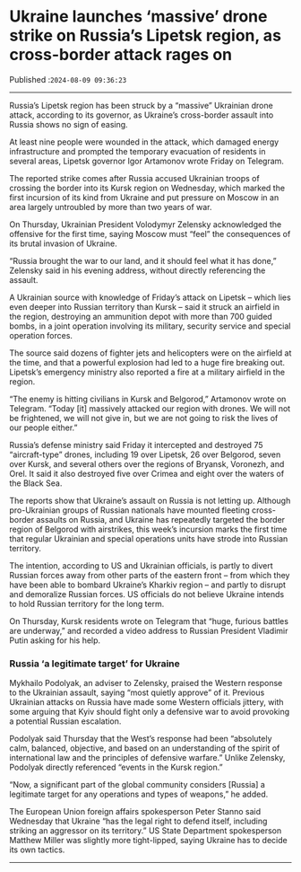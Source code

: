 # Ukraine launches ‘massive’ drone strike on Russia’s Lipetsk region, as cross-border attack rages on

Published :`2024-08-09 09:36:23`

---

Russia’s Lipetsk region has been struck by a “massive” Ukrainian drone attack, according to its governor, as Ukraine’s cross-border assault into Russia shows no sign of easing.

At least nine people were wounded in the attack, which damaged energy infrastructure and prompted the temporary evacuation of residents in several areas, Lipetsk governor Igor Artamonov wrote Friday on Telegram.

The reported strike comes after Russia accused Ukrainian troops of crossing the border into its Kursk region on Wednesday, which marked the first incursion of its kind from Ukraine and put pressure on Moscow in an area largely untroubled by more than two years of war.

On Thursday, Ukrainian President Volodymyr Zelensky acknowledged the offensive for the first time, saying Moscow must “feel” the consequences of its brutal invasion of Ukraine.

“Russia brought the war to our land, and it should feel what it has done,” Zelensky said in his evening address, without directly referencing the assault.

A Ukrainian source with knowledge of Friday’s attack on Lipetsk – which lies even deeper into Russian territory than Kursk – said it struck an airfield in the region, destroying an ammunition depot with more than 700 guided bombs, in a joint operation involving its military, security service and special operation forces.

The source said dozens of fighter jets and helicopters were on the airfield at the time, and that a powerful explosion had led to a huge fire breaking out. Lipetsk’s emergency ministry also reported a fire at a military airfield in the region.

“The enemy is hitting civilians in Kursk and Belgorod,” Artamonov wrote on Telegram. “Today [it] massively attacked our region with drones. We will not be frightened, we will not give in, but we are not going to risk the lives of our people either.”

Russia’s defense ministry said Friday it intercepted and destroyed 75 “aircraft-type” drones, including 19 over Lipetsk, 26 over Belgorod, seven over Kursk, and several others over the regions of Bryansk, Voronezh, and Orel. It said it also destroyed five over Crimea and eight over the waters of the Black Sea.

The reports show that Ukraine’s assault on Russia is not letting up. Although pro-Ukrainian groups of Russian nationals have mounted fleeting cross-border assaults on Russia, and Ukraine has repeatedly targeted the border region of Belgorod with airstrikes, this week’s incursion marks the first time that regular Ukrainian and special operations units have strode into Russian territory.

The intention, according to US and Ukrainian officials, is partly to divert Russian forces away from other parts of the eastern front – from which they have been able to bombard Ukraine’s Kharkiv region – and partly to disrupt and demoralize Russian forces. US officials do not believe Ukraine intends to hold Russian territory for the long term.

On Thursday, Kursk residents wrote on Telegram that “huge, furious battles are underway,” and recorded a video address to Russian President Vladimir Putin asking for his help.

### Russia ‘a legitimate target’ for Ukraine

Mykhailo Podolyak, an adviser to Zelensky, praised the Western response to the Ukrainian assault, saying “most quietly approve” of it. Previous Ukrainian attacks on Russia have made some Western officials jittery, with some arguing that Kyiv should fight only a defensive war to avoid provoking a potential Russian escalation.

Podolyak said Thursday that the West’s response had been “absolutely calm, balanced, objective, and based on an understanding of the spirit of international law and the principles of defensive warfare.” Unlike Zelensky, Podolyak directly referenced “events in the Kursk region.”

“Now, a significant part of the global community considers [Russia] a legitimate target for any operations and types of weapons,” he added.

The European Union foreign affairs spokesperson Peter Stanno said Wednesday that Ukraine “has the legal right to defend itself, including striking an aggressor on its territory.” US State Department spokesperson Matthew Miller was slightly more tight-lipped, saying Ukraine has to decide its own tactics.

---

